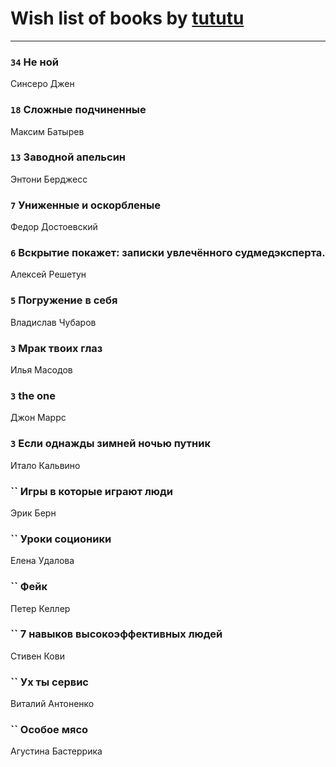 # Wish list of books by [tututu](http://vk.com/id135685382)
---

### `34` Не ной
Синсеро Джен

### `18` Сложные подчиненные
Максим Батырев

### `13` Заводной апельсин
Энтони Берджесс

### `7` Униженные и оскорбленые
Федор Достоевский

### `6` Вскрытие покажет: записки увлечённого судмедэксперта.
Алексей Решетун

### `5` Погружение в себя
Владислав Чубаров

### `3` Мрак твоих глаз
Илья Масодов

### `3` the one
Джон Маррс

### `3` Если однажды зимней ночью путник
Итало Кальвино

### `` Игры в которые играют люди
Эрик Берн

### `` Уроки соционики
Елена Удалова

### `` Фейк
Петер Келлер

### `` 7 навыков высокоэффективных людей
Стивен Кови

### `` Ух ты сервис
Виталий Антоненко

### `` Особое мясо
Агустина Бастеррика

